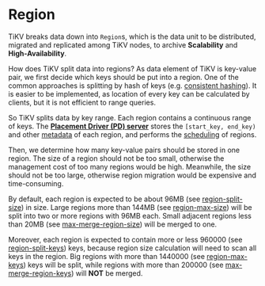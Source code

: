 # Region

TiKV breaks data down into `Region`s, which is the data unit to be distributed, migrated and replicated among TiKV nodes, to archive **Scalability** and **High-Availability**.

How does TiKV split data into regions? As data element of TiKV is key-value pair, we first decide which keys should be put into a region. One of the common approaches is splitting by hash of keys (e.g. [consistent hashing](https://tikv.org/deep-dive/scalability/data-sharding/)). It is easier to be implemented, as location of every key can be calculated by clients, but it is not efficient to range queries.

So TiKV splits data by key range. Each region contains a continuous range of keys. The [**Placement Driver (PD) server**](https://github.com/tikv/pd) stores the `[start_key, end_key)` and other [metadata](https://github.com/pingcap/kvproto/blob/release-5.2/proto/metapb.proto#L64-L76) of each region, and performs the [scheduling](scheduling.md) of regions.

Then, we determine how many key-value pairs should be stored in one region. The size of a region should not be too small, otherwise the management cost of too many regions would be high. Meanwhile, the size should not be too large, otherwise region migration would be expensive and time-consuming.

By default, each region is expected to be about 96MB (see [region-split-size](https://docs.pingcap.com/tidb/stable/tikv-configuration-file#region-split-size)) in size. Large regions more than 144MB (see [region-max-size](https://docs.pingcap.com/tidb/stable/tikv-configuration-file#region-max-size)) will be split into two or more regions with 96MB each. Small adjacent regions less than 20MB (see [max-merge-region-size](https://docs.pingcap.com/tidb/stable/pd-configuration-file#max-merge-region-size)) will be merged to one.

Moreover, each region is expected to contain more or less 960000 (see [region-split-keys](https://docs.pingcap.com/tidb/stable/tikv-configuration-file#region-split-keys)) keys, because region size calculation will need to scan all keys in the region. Big regions with more than 1440000 (see [region-max-keys](https://docs.pingcap.com/tidb/stable/tikv-configuration-file#region-max-keys)) keys will be split, while regions with more than 200000 (see [max-merge-region-keys](https://docs.pingcap.com/tidb/stable/pd-configuration-file#max-merge-region-keys)) will **NOT** be merged.
